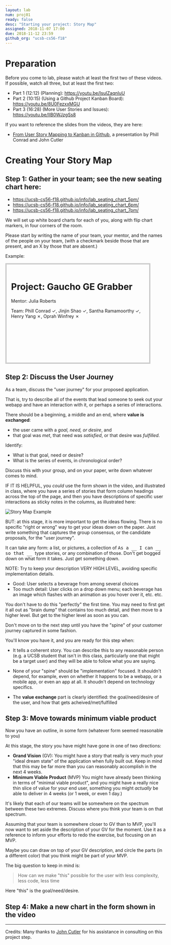 ```yaml
---
layout: lab
num: proj01
ready: false
desc: "Starting your project: Story Map"
assigned: 2018-11-07 17:00
due: 2018-11-12 23:59
github_org: "ucsb-cs56-f18"
---
```


# Preparation

Before you come to lab, please watch at least the first two of these videos.  If possible, watch all three, but at least the first two:

* Part 1 (12:12) (Planning): <https://youtu.be/IsuIZaqnIuU>
* Part 2 (10:15) (Using a Github Project Kanban Board): <https://youtu.be/8U0FezxxMGU>
* Part 3 (16:28) (More User Stories and Issues): <https://youtu.be/lIB0WJzgSs8>

If you want to reference the slides from the videos, they are here: 
* [From User Story Mapping to Kanban in Github](https://docs.google.com/presentation/d/1UD5qIm5njZFF2s8OvCJdJPnsR_VvnavcZRP9cXRqRNw/edit?usp=sharing), a presentation by Phill Conrad and John Cutler


# Creating Your Story Map

## Step 1:  Gather in your team; see the new seating chart here: 

* <https://ucsb-cs56-f18.github.io/info/lab_seating_chart_5pm/>
* <https://ucsb-cs56-f18.github.io/info/lab_seating_chart_6pm/>
* <https://ucsb-cs56-f18.github.io/info/lab_seating_chart_7pm/>

We will set up white board charts for each of you, along with flip chart markers, in four corners of the room.

Please start by writing the name of your team, your mentor, and the names of the people on your team, (with a checkmark beside those that are present, and an X by those that are absent.)

Example:

<div style="width: 30em; height: 20em; border: 4px solid #ccc; padding: 1em;" markdown="1" >

# Project: Gaucho GE Grabber

Mentor: Julia Roberts

Team: Phill Conrad ✓, Jinjin Shao ✓, Santha Ramamoorthy ✓, Henry Yang ✗, Oprah Winfrey ✗ 

</div>

## Step 2: Discuss the User Journey

As a team, discuss the "user journey" for your proposed application. 

That is, try to describe all of the events that lead someone to seek out your webapp and have an interaction with it, or perhaps a series of interactions. 

There should be a beginning, a middle and an end, where **value is exchanged**: 
* the user came with a *goal, need, or desire*, and 
* that goal was *met*, that need was *satisfied*, or that desire was *fulfilled*. 

Identify: 
* What is that goal, need or desire?
* What is the series of events, in chronological order?

Discuss this with your group, and on your paper, write down whatever comes to mind.  

IF IT IS HELPFUL, you *could* use the form shown in the video, and illustrated in class, where you have a series of stories that form column headings across the top of the page, and then you have descriptions of specific user interactions as sticky notes in the columns, as illustrated here:

![Story Map Example](story_map_example.png)

BUT: at this stage, it is more important to get the ideas flowing.  There is no specific "right or wrong" way to get your ideas down on the paper.  Just write something
that captures the group consensus, or the candidate proposals, for the "user journey".

It can take any form: a list, or pictures,  a collection of <tt>As a __ I can __ so that __ </tt> type stories, or any combination of those.  Don't get bogged down on what form it takes.  Just get something down.

NOTE: Try to keep your description VERY HIGH LEVEL, avoiding specific implementation details.

* Good:  User selects a beverage from among several choices
* Too much detail: User clicks on a drop down menu; each beverage has an image which flashes with an animation as you hover over it, etc. etc. 

You don't have to do this "perfectly" the first time.  You may need to first get it all out as "brain dump" that contains too much detail, and then move to a higher level.  But get to the higher level as soon as you can.

Don't move on to the next step until you have the "spine" of your customer journey captured in some fashion.

You'll know you have it, and you are ready for this step when:

* It tells a coherent story.  You can describe this to any reasonable person 
   (e.g. a UCSB student that isn't in this class, particularly one that might be a target user) 
   and they will be able to follow what you are saying.
* None of your "spine" should be "implementation" focused.    It shouldn't depend, for example, even on whether
  it happens to be a webapp, or a mobile app, or even an app at all.    It shoudn't depend on technology specifics.

* The <b>value exchange</b> part is clearly identified: the goal/need/desire of the user, and how that gets acheived/met/fulfilled

## Step 3: Move towards minimum viable product

Now you have an outline, in some form (whatever form seemed reasonable to you)

At this stage, the story you have might have gone in one of two directions:

* **Grand Vision** (GV): You might have a story that really is very much your "ideal dream state" of the application when fully built out.   Keep in    mind that this may be far more than you can reasonably accomplish in the next 4 weeks.
* **Minimum Viable Product** (MVP) You might have already been thinking in terms of "minimal viable product", and you might have a really nice thin slice of value for your end user, something you might *actually* be able to deliver in  4 weeks (or 1 week, or even 1 day.)
   
It's likely that each of our teams will be somewhere on the spectrum between these two extremes.  Discuss where you think
your team is on that spectrum.
   
Assuming that your team is somewhere closer to GV than to MVP, you'll now want to set aside the description of your
GV for the moment.  Use it as a reference to inform your efforts to redo the exercise, but focusing on an MVP.

Maybe you can draw on top of your GV description, and circle the parts (in a different color) that you think might
be part of your MVP.

The big question to keep in mind is:

> How can we make "this" possible for the user with less complexity, less code, less time

Here "this" is the goal/need/desire.


## Step 4: Make a new chart in the form shown in the video




<hr>

Credits: Many thanks to [John Cutler](https://twitter.com/johncutlefish?lang=en) for his assistance in consulting on this project step.
